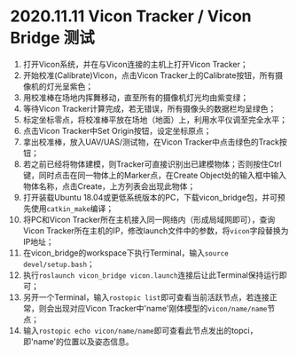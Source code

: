 # 2020.11.11 Vicon Tracker / Vicon Bridge 测试

1. 打开Vicon系统，并在与Vicon连接的主机上打开Vicon Tracker；
2. 开始校准(Calibrate)Vicon，点击Vicon Tracker上的Calibrate按钮，所有摄像机的灯光呈紫色；
3. 用校准棒在场地内挥舞移动，直至所有的摄像机灯光均由紫变绿；
4. 等待Vicon Tracker计算完成，若无错误，所有摄像头的数据栏均呈绿色；
5. 标定坐标零点，将校准棒平放在场地（地面）上，利用水平仪调至完全水平；
6. 点击Vicon Tracker中Set Origin按钮，设定坐标原点；
7. 拿出校准棒，放入UAV/UAS/测试物，在Vicon Tracker中点击绿色的Track按钮；
8. 若之前已经将物体建模，则Tracker可直接识别出已建模物体；否则按住Ctrl键，同时点击在同一物体上的Marker点，在Create Object处的输入框中输入物体名称，点击Create，上方列表会出现此物体；
9. 打开装载Ubuntu 18.04或更低系统版本的PC，下载vicon_bridge包，并可预先使用`catkin_make`编译；
10. 将PC和Vicon Tracker所在主机接入同一网络内（形成局域网即可），查询Vicon Tracker所在主机的IP，修改launch文件中的参数，将`vicon`字段替换为IP地址；
11. 在vicon_bridge的workspace下执行Terminal，输入`source devel/setup.bash`；
12. 执行`roslaunch vicon_bridge vicon.launch`连接后让此Terminal保持运行即可；
13. 另开一个Terminal，输入`rostopic list`即可查看当前活跃节点，若连接正常，则会出现对应Vicon Tracker中'name'刚体模型的`vicon/name/name`节点；
14. 输入`rostopic echo vicon/name/name`即可查看此节点发出的topci，即'name'的位置以及姿态信息。
